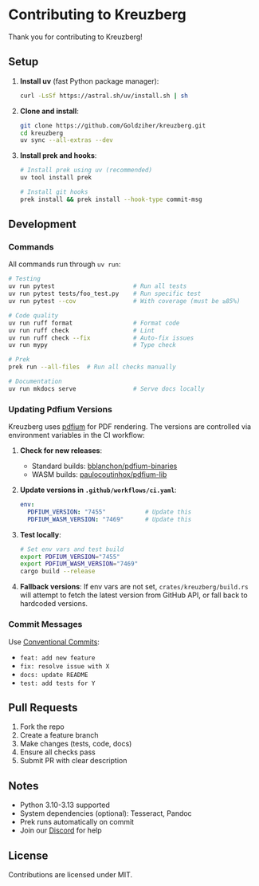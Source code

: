 # Contributing to Kreuzberg

Thank you for contributing to Kreuzberg!

## Setup

1. **Install uv** (fast Python package manager):

    ```bash
    curl -LsSf https://astral.sh/uv/install.sh | sh
    ```

1. **Clone and install**:

    ```bash
    git clone https://github.com/Goldziher/kreuzberg.git
    cd kreuzberg
    uv sync --all-extras --dev
    ```

1. **Install prek and hooks**:

    ```bash
    # Install prek using uv (recommended)
    uv tool install prek

    # Install git hooks
    prek install && prek install --hook-type commit-msg
    ```

## Development

### Commands

All commands run through `uv run`:

```bash
# Testing
uv run pytest                      # Run all tests
uv run pytest tests/foo_test.py    # Run specific test
uv run pytest --cov                # With coverage (must be ≥85%)

# Code quality
uv run ruff format                 # Format code
uv run ruff check                  # Lint
uv run ruff check --fix            # Auto-fix issues
uv run mypy                        # Type check

# Prek
prek run --all-files  # Run all checks manually

# Documentation
uv run mkdocs serve                # Serve docs locally
```

### Updating Pdfium Versions

Kreuzberg uses [pdfium](https://pdfium.googlesource.com/pdfium/) for PDF rendering. The versions are controlled via environment variables in the CI workflow:

1. **Check for new releases**:
   - Standard builds: [bblanchon/pdfium-binaries](https://github.com/bblanchon/pdfium-binaries/releases)
   - WASM builds: [paulocoutinhox/pdfium-lib](https://github.com/paulocoutinhox/pdfium-lib/releases)

2. **Update versions in `.github/workflows/ci.yaml`**:
   ```yaml
   env:
     PDFIUM_VERSION: "7455"           # Update this
     PDFIUM_WASM_VERSION: "7469"      # Update this
   ```

3. **Test locally**:
   ```bash
   # Set env vars and test build
   export PDFIUM_VERSION="7455"
   export PDFIUM_WASM_VERSION="7469"
   cargo build --release
   ```

4. **Fallback versions**: If env vars are not set, `crates/kreuzberg/build.rs` will attempt to fetch the latest version from GitHub API, or fall back to hardcoded versions.

### Commit Messages

Use [Conventional Commits](https://www.conventionalcommits.org/):

- `feat: add new feature`
- `fix: resolve issue with X`
- `docs: update README`
- `test: add tests for Y`

## Pull Requests

1. Fork the repo
1. Create a feature branch
1. Make changes (tests, code, docs)
1. Ensure all checks pass
1. Submit PR with clear description

## Notes

- Python 3.10-3.13 supported
- System dependencies (optional): Tesseract, Pandoc
- Prek runs automatically on commit
- Join our [Discord](https://discord.gg/pXxagNK2zN) for help

## License

Contributions are licensed under MIT.
